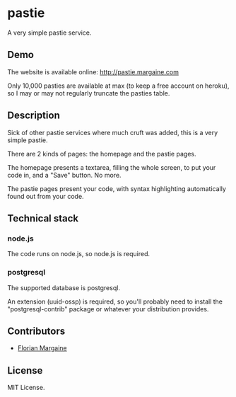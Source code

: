 # pastie

A very simple pastie service.

## Demo

The website is available online: http://pastie.margaine.com

Only 10,000 pasties are available at max (to keep a free account on heroku), so I may or may not regularly truncate the pasties table.

## Description

Sick of other pastie services where much cruft was added, this is a very simple pastie.

There are 2 kinds of pages: the homepage and the pastie pages.

The homepage presents a textarea, filling the whole screen, to put your code in, and a "Save" button. No more.

The pastie pages present your code, with syntax highlighting automatically found out from your code.

## Technical stack

### node.js

The code runs on node.js, so node.js is required.

### postgresql

The supported database is postgresql.

An extension (uuid-ossp) is required, so you'll probably need to install the "postgresql-contrib" package or whatever your distribution provides.

## Contributors

- [Florian Margaine](http://margaine.com)

## License

MIT License.
